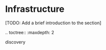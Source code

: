 # Infrastructure

[TODO: Add a brief introduction to the section]

.. toctree::
   :maxdepth: 2

   discovery